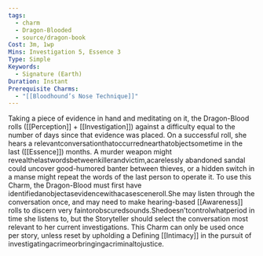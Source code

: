 ```yaml
---
tags:
  - charm
  - Dragon-Blooded
  - source/dragon-book
Cost: 3m, 1wp
Mins: Investigation 5, Essence 3
Type: Simple
Keywords:
  - Signature (Earth)
Duration: Instant
Prerequisite Charms:
  - "[[Bloodhound’s Nose Technique]]"
---
```

Taking a piece of evidence in hand and meditating on it, the Dragon-Blood rolls ([[Perception]] + [[Investigation]]) against a difficulty equal to the number of days since that evidence was placed. On a successful roll, she hears a relevantconversationthatoccurrednearthatobjectsometime in the last ([[Essence]]) months. A murder weapon might revealthelastwordsbetweenkillerandvictim,acarelessly abandoned sandal could uncover good-humored banter between thieves, or a hidden switch in a manse might repeat the words of the last person to operate it. To use this Charm, the Dragon-Blood must first have identifiedanobjectasevidencewithacasesceneroll.She may listen through the conversation once, and may need to make hearing-based [[Awareness]] rolls to discern very faintorobscuredsounds.Shedoesn’tcontrolwhatperiod in time she listens to, but the Storyteller should select the conversation most relevant to her current investigations. This Charm can only be used once per story, unless reset by upholding a Defining [[Intimacy]] in the pursuit of investigatingacrimeorbringingacriminaltojustice.
